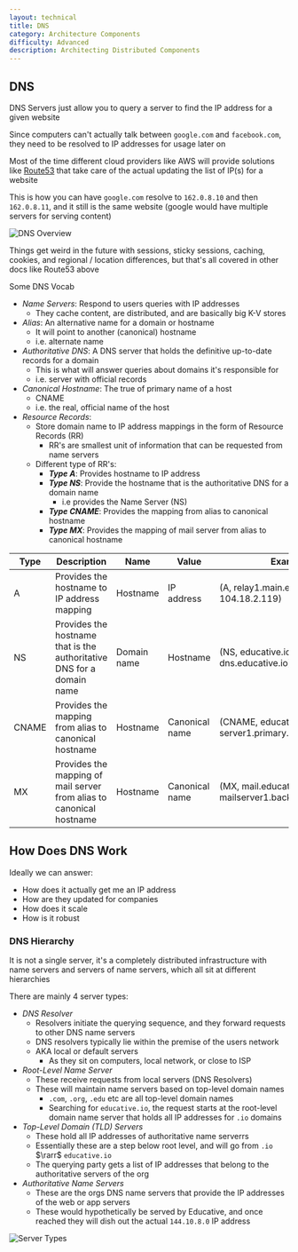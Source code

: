 ```yaml
---
layout: technical
title: DNS
category: Architecture Components
difficulty: Advanced
description: Architecting Distributed Components
---
```


## DNS
DNS Servers just allow you to query a server to find the IP address for a given website

Since computers can't actually talk between `google.com` and `facebook.com`, they need to be resolved to IP addresses for usage later on

Most of the time different cloud providers like AWS will provide solutions like [Route53](/docs/aws_sap/COMPUTE_AND_LOAD_BALANCING.md#route53) that take care of the actual updating the list of IP(s) for a website

This is how you can have `google.com` resolve to `162.0.8.10` and then `162.0.8.11`, and it still is the same website (google would have multiple servers for serving content)

![DNS Overview](/img/dns_overview.png)

Things get weird in the future with sessions, sticky sessions, caching, cookies, and regional / location differences, but that's all covered in other docs like Route53 above

Some DNS Vocab
- *Name Servers*: Respond to users queries with IP addresses
    - They cache content, are distributed, and are basically big K-V stores
- *Alias*: An alternative name for a domain or hostname
    - It will point to another (canonical) hostname
    - i.e. alternate name
- *Authoritative DNS*: A DNS server that holds the definitive up-to-date records for a domain
    - This is what will answer queries about domains it's responsible for
    - i.e. server with official records
- *Canonical Hostname*: The true of primary name of a host
    - CNAME
    - i.e. the real, official name of the host
- *Resource Records*:
    - Store domain name to IP address mappings in the form of Resource Records (RR)
        - RR's are smallest unit of information that can be requested from name servers
    - Different type of RR's:
        - ***Type A***: Provides hostname to IP address
        - ***Type NS***: Provide the hostname that is the authoritative DNS for a domain name
            - i.e provides the Name Server (NS)
        - ***Type CNAME***: Provides the mapping from alias to canonical hostname
        - ***Type MX***: Provides the mapping of mail server from alias to canonical hostname
    
| Type  | Description                                         | Name        | Value         | Example                                 |
|-------|-----------------------------------------------------|-------------|---------------|-----------------------------------------|
| A     | Provides the hostname to IP address mapping         | Hostname    | IP address    | (A, relay1.main.educative.io, 104.18.2.119) |
| NS    | Provides the hostname that is the authoritative DNS for a domain name | Domain name | Hostname      | (NS, educative.io, dns.educative.io)    |
| CNAME | Provides the mapping from alias to canonical hostname | Hostname   | Canonical name| (CNAME, educative.io, server1.primary.educative.io) |
| MX    | Provides the mapping of mail server from alias to canonical hostname | Hostname   | Canonical name| (MX, mail.educative.io, mailserver1.backup.educative.io) |


## How Does DNS Work
Ideally we can answer:
- How does it actually get me an IP address
- How are they updated for companies
- How does it scale
- How is it robust

### DNS Hierarchy
It is not a single server, it's a completely distributed infrastructure with name servers and servers of name servers, which all sit at different hierarchies

There are mainly 4 server types:
- *DNS Resolver* 
    - Resolvers initiate the querying sequence, and they forward requests to other DNS name servers
    - DNS resolvers typically lie within the premise of the users network
    - AKA local or default servers
        - As they sit on computers, local network, or close to ISP
- *Root-Level Name Server*
    - These receive requests from local servers (DNS Resolvers)
    - These will maintain name servers based on top-level domain names
        - `.com`, `.org`, `.edu` etc are all top-level domain names
        - Searching for `educative.io`, the request starts at the root-level domain name server that holds all IP addresses for `.io` domains
- *Top-Level Domain (TLD) Servers*
    - These hold all IP addresses of authoritative name serverrs
    - Essentially these are a step below root level, and will go from `.io` $\rarr$ `educative.io`
    - The querying party gets a list of IP addresses that belong to the authoritative servers of the org
- *Authoritative Name Servers*
    - These are the orgs DNS name servers that provide the IP addresses of the web or app servers
    - These would hypothetically be served by Educative, and once reached they will dish out the actual `144.10.8.0` IP address

![Server Types](/img/dns_server_type.png)